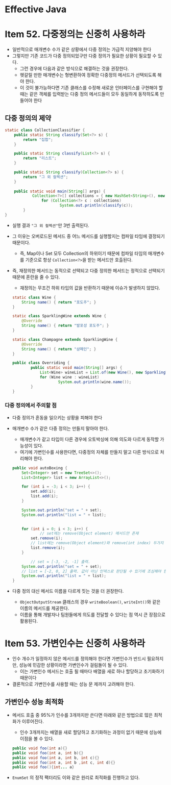 # Effective Java

# Item 52. 다중정의는 신중히 사용하라

- 일반적으로 매개변수 수가 같은 상황에서 다중 정의는 가급적 지양해야 한다
- 그렇지만 기존 코드가 다중 정의되었구만 다중 정의가 필요한 상황이 필요할 수 있다.
    - 그런 경우에 다음과 같은 방식으로 해결하는 것을 권장한다.
    - 헷갈릴 만한 매개변수는 형변환하여 정확한 다중정의 메서드가 선택되도록 해야 한다.
    - 이 것이 불가능하다면 기존 클래스를 수정해 새로운 인터페이스를 구현해야 할 때는 같은 객체를 입력받는 다중 정의 메서드들이 모두 동일하게 동작하도록 만들어야 한다

## 다중 정의의 제약

```java
static class CollectionClassifier {
    public static String classify(Set<?> s) {
        return "집합";
    }

    public static String classify(List<?> s) {
        return "리스트";
    }

    public static String classify(Collection<?> s) {
        return "그 외 컬렉션";
    }
    
    public static void main(String[] args) { 
		    Collection<?>[] collections = { new HashSet<String>(), new ArrayList<BigInteger>(), new HashMap<String, String>().values(};
				for (Collection<?> c : collections) 
						System.out.println(classify(c));
		}
}

```

- 실행 결과 `"그 외 컬렉션"`만 3번 출력된다.
- 그 이유는 오버로드된 메서드 중 어느 메서드를 실행할지는 컴파일 타임에 결정되기 때문이다.
    - 즉, Map이나 Set 모두 Collection의 하위이기 때문에 컴파일 타임의 매개변수를 기준으로 항상 `Collection<?>`을 받는 메서드만 호출된다.
- 즉, 재정의한 메서드는 동적으로 선택되고 다중 정의한 메서드는 정적으로 선택되기 때문에 혼란을 줄 수 있다.
    - 재정의는 무조건 하위 타입의 값을 반환하기 때문에 이슈가 발생하지 않았다.

    ```java
    static class Wine {
        String name() { return "포도주"; }
    }
    
    static class SparklingWine extends Wine {
        @Override 
        String name() { return "발포성 포도주"; }
    }
    
    static class Champagne extends SparklingWine {
        @Override 
        String name() { return "샴페인"; }
    }
    
    public class Overriding {
    		public static void main(String[] args) {
    			List<Wine> wineList = List.of(new Wine(), new SparklingWine(), new Champagne());
    			for (Wine wine : wineList) 
    					System.out.println(wine.name());
    		} 
    }
    ```


### 다중 정의에서 주의할 점

- 다중 정의가 혼동을 일으키는 상황을 피해야 한다
- 매개변수 수가 같은 다중 정의는 만들지 말아야 한다.
    - 매개변수가 같고 타입이 다른 경우에 오토박싱에 의해 의도와 다르게 동작할 가능성이 있다.
    - 여기에 가변인수를 사용한다면, 다중정의 자체를 만들지 말고 다른 방식으로 처리해야 한다.

    ```java
    public void autoBoxing {
        Set<Integer> set = new TreeSet<>();
        List<Integer> list = new ArrayList<>();
    
        for (int i = -3; i < 3; i++) {
            set.add(i);
            list.add(i);
        }
    
        System.out.println("set = " + set);
        System.out.println("list = " + list);
    
    		
        for (int i = 0; i < 3; i++) {
    		    // set에는 remove(Object element) 메서드만 존재
            set.remove(i);
            // list에는 remove(Object element)와 remove(int index) 두가지 메서드가 다중 정의되어 존재
            list.remove(i);
        }
    
    		// set = [-3, -2, -1] 출력.
        System.out.println("set = " + set);
        // list = [-2, 0, 2] 출력. 값이 아닌 인덱스로 판단될 수 있기에 조심해야 한다!
        System.out.println("list = " + list);
    }
    ```

- 다중 정의 대신 메서드 이름을 다르게 짓는 것을 더 권장한다.
    - `ObjectOutputStream` 클래스의 경우 `writeBoolean()`, `writeInt()`와 같은 이름의 메서드를 제공한다.
    - 이름을 통해 개발자나 팀원들에게 의도를 전달할 수 있다는 점 역시 큰 장점으로 활용된다.

# Item 53. 가변인수는 신중히 사용하라

- 인수 개수가 일정하지 않은 메서드를 정의해야 한다면 가변인수가 반드시 필요하지만, 성능에 민감한 상황이라면 가변인수가 걸림돌이 될 수 있다.
    - 이는 가변인수 메서드는 호출 될 때마다 배열을 새로 하나 할당하고 초기화하기 때문이다
- 결론적으로 가변인수를 사용할 때는 성능 문 제까지 고려해야 한다.

## **가변인수 성능 최적화**

- 메서드 호출 중 95%가 인수를 3개까지만 쓴다면 아래와 같은 방법으로 많은 최적화가 이루어진다.
    - 인수 3개까지는 배열을 새로 할당하고 초기화하는 과정이 없기 때문에 성능에 이점을 볼 수 있다.

    ```java
    public void foo(int a){}
    public void foo(int a, int b){}
    public void foo(int a, int b, int c){}
    public void foo(int a, int b ,int c, int d){}
    public void foo(){int... a}
    ```

- `EnumSet` 의 정적 팩터리도 이와 같은 원리로 최적화를 진행하고 있다.